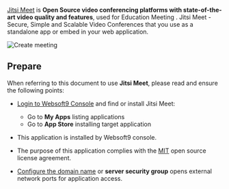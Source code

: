 [Jitsi Meet](https://jitsi.org/) is **Open Source video conferencing platforms with state-of-the-art video quality and features**, used for Education Meeting . Jitsi Meet - Secure, Simple and Scalable Video Conferences that you use as a standalone app or embed in your web application.


![Create meeting](https://libs.websoft9.com/Websoft9/DocsPicture/zh/jitsi/jitsi-gui-websoft9.png)


## Prepare

When referring to this document to use **Jitsi Meet**, please read and ensure the following points:

- [Login to Websoft9 Console](./login-console) and find or install Jitsi Meet:
  - Go to **My Apps** listing applications 
  - Go to **App Store** installing target application

- This application is installed by Websoft9 console.


- The purpose of this application complies with the [MIT](https://opensource.org/licenses/MIT) open source license agreement.


- [Configure the domain name](./domain-set) or **server security group** opens external network ports for application access.
